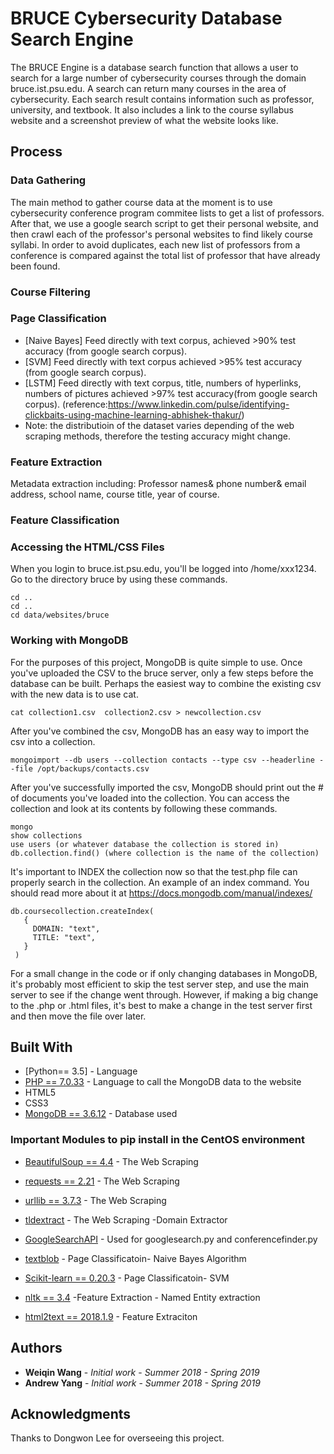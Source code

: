 # BRUCE Cybersecurity Database Search Engine

The BRUCE Engine is a database search function that allows a user to search for a large number of cybersecurity courses through the domain bruce.ist.psu.edu. A search can return many courses in the area of cybersecurity. Each search result contains information such as professor, university, and textbook. It also includes a link to the course syllabus website and a screenshot preview of what the website looks like.

## Process



### Data Gathering
The main method to gather course data at the moment is to use cybersecurity conference program commitee lists to get a list of professors. After that, we use a google search script to get their personal website, and then crawl each of the professor's personal websites to find likely course syllabi. In order to avoid duplicates, each new list of professors from a conference is compared against the total list of professor that have already been found.


### Course Filtering
### Page Classification 
* [Naive Bayes] Feed directly with text corpus, achieved >90% test accuracy (from google search corpus).
* [SVM] Feed directly with text corpus achieved >95% test accuracy (from google search corpus).
* [LSTM] Feed directly with text corpus, title, numbers of hyperlinks, numbers of pictures achieved >97% test  accuracy(from google search corpus). (reference:https://www.linkedin.com/pulse/identifying-clickbaits-using-machine-learning-abhishek-thakur/) 
* Note: the distributioin of the dataset varies depending of the web scraping methods, therefore the testing accuracy might change. 

### Feature Extraction 
Metadata extraction including: Professor names& phone number& email address, school name, course title, year of course.


### Feature Classification

### Accessing the HTML/CSS Files
When you login to bruce.ist.psu.edu, you'll be logged into /home/xxx1234. Go to the directory bruce by using these commands.
```
cd ..
cd ..
cd data/websites/bruce
```
### Working with MongoDB
For the purposes of this project, MongoDB is quite simple to use. Once you've uploaded the CSV to the bruce server, only a few steps before the database can be built. Perhaps the easiest way to combine the existing csv with the new data is to use cat.

```
cat collection1.csv  collection2.csv > newcollection.csv
```

After you've combined the csv, MongoDB has an easy way to import the csv into a collection.
```
mongoimport --db users --collection contacts --type csv --headerline --file /opt/backups/contacts.csv
```

After you've successfully imported the csv, MongoDB should print out the # of documents you've loaded into the collection.
You can access the collection and look at its contents by following these commands.
```
mongo
show collections
use users (or whatever database the collection is stored in)
db.collection.find() (where collection is the name of the collection)
```

It's important to INDEX the collection now so that the test.php file can properly search in the collection.
An example of an index command. You should read more about it at https://docs.mongodb.com/manual/indexes/
```
db.coursecollection.createIndex(
   {
     DOMAIN: "text",
     TITLE: "text",
   }
 )
```
For a small change in the code or if only changing databases in MongoDB, it's probably most efficient to skip the test server step, and use the main server to see if the change went through. However, if making a big change to the .php or .html files, it's best to make a change in the test server first and then move the file over later.
## Built With

* [Python== 3.5]  - Language
* [PHP == 7.0.33](https://www.php.net/) - Language to call the MongoDB data to the website 
* HTML5
* CSS3
* [MongoDB == 3.6.12](https://www.mongodb.com/) - Database used
### Important Modules to pip install in the CentOS environment
* [BeautifulSoup == 4.4](https://www.crummy.com/software/BeautifulSoup/bs4/doc/) - The Web Scraping 
* [requests == 2.21](https://docs.python.org/3/library/urllib.html) - The Web Scraping 
* [urllib == 3.7.3](https://docs.python.org/3/library/urllib.html) - The Web Scraping 
* [tldextract](https://github.com/john-kurkowski/tldextract) - The Web Scraping  -Domain Extractor 
* [GoogleSearchAPI](https://github.com/abenassi/Google-Search-API) - Used for googlesearch.py and conferencefinder.py
* [textblob](https://textblob.readthedocs.io/en/dev/) - Page Classificatoin- Naive Bayes Algorithm 
* [Scikit-learn == 0.20.3](https://scikit-learn.org/stable/modules/svm.html) - Page Classificatoin- SVM 

* [nltk == 3.4](https://www.nltk.org/) -Feature Extraction - Named Entity extraction 
* [html2text == 2018.1.9](https://pypi.org/project/html2text/) - Feature Extraciton 


## Authors

* **Weiqin Wang** - *Initial work* - *Summer 2018 - Spring 2019*
* **Andrew Yang** - *Initial work* - *Summer 2018 - Spring 2019*


## Acknowledgments

Thanks to Dongwon Lee for overseeing this project.

